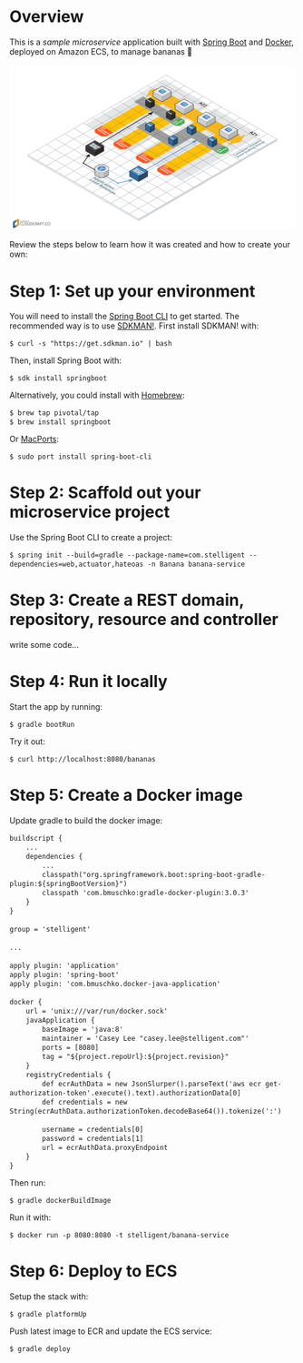 # Overview
This is a *sample microservice* application built with [Spring Boot](http://projects.spring.io/spring-boot/) and [Docker](https://www.docker.com/), deployed on Amazon ECS, to manage bananas :banana:

![Architecture Diagram](architecture.png)

Review the steps below to learn how it was created and how to create your own:

# Step 1: Set up your environment

You will need to install the [Spring Boot CLI](http://docs.spring.io/spring-boot/docs/current/reference/htmlsingle/#getting-started-installing-the-cli) to get started.  The recommended way is to use [SDKMAN!](http://sdkman.io/index.html).  First install SDKMAN! with:

```
$ curl -s "https://get.sdkman.io" | bash
```

Then, install Spring Boot with:

```
$ sdk install springboot
```

Alternatively, you could install with [Homebrew](http://brew.sh/):

```
$ brew tap pivotal/tap
$ brew install springboot
```

Or [MacPorts](http://www.macports.org/):

```
$ sudo port install spring-boot-cli
```

# Step 2: Scaffold out your microservice project

Use the Spring Boot CLI to create a project:

```
$ spring init --build=gradle --package-name=com.stelligent --dependencies=web,actuator,hateoas -n Banana banana-service
```

# Step 3: Create a REST domain, repository, resource and controller

write some code...


# Step 4: Run it locally

Start the app by running:

```
$ gradle bootRun
``` 

Try it out:

```
$ curl http://localhost:8080/bananas
```


# Step 5: Create a Docker image

Update gradle to build the docker image:

```
buildscript {
    ...
    dependencies {
        ...
        classpath("org.springframework.boot:spring-boot-gradle-plugin:${springBootVersion}")
        classpath 'com.bmuschko:gradle-docker-plugin:3.0.3'
    }
}

group = 'stelligent'

...

apply plugin: 'application'
apply plugin: 'spring-boot'
apply plugin: 'com.bmuschko.docker-java-application'

docker {
	url = 'unix:///var/run/docker.sock'
	javaApplication {
		baseImage = 'java:8'
		maintainer = 'Casey Lee "casey.lee@stelligent.com"'
		ports = [8080]
		tag = "${project.repoUrl}:${project.revision}"
	}
	registryCredentials {
		def ecrAuthData = new JsonSlurper().parseText('aws ecr get-authorization-token'.execute().text).authorizationData[0]
		def credentials = new String(ecrAuthData.authorizationToken.decodeBase64()).tokenize(':')

		username = credentials[0]
		password = credentials[1]
		url = ecrAuthData.proxyEndpoint
	}
}
```

Then run:

```
$ gradle dockerBuildImage
```
 

Run it with:

```
$ docker run -p 8080:8080 -t stelligent/banana-service
```

# Step 6: Deploy to ECS

Setup the stack with:

```
$ gradle platformUp
```

Push latest image to ECR and update the ECS service:
```
$ gradle deploy
```
